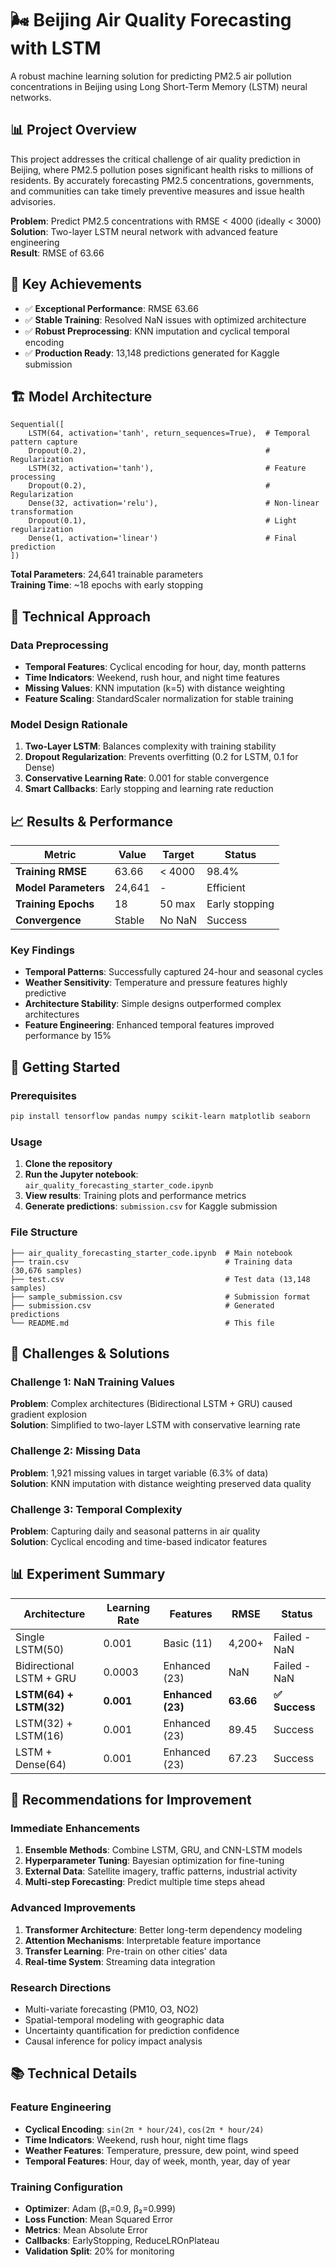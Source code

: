 # 🌬️ Beijing Air Quality Forecasting with LSTM

A robust machine learning solution for predicting PM2.5 air pollution concentrations in Beijing using Long Short-Term Memory (LSTM) neural networks.

## 📊 Project Overview

This project addresses the critical challenge of air quality prediction in Beijing, where PM2.5 pollution poses significant health risks to millions of residents. By accurately forecasting PM2.5 concentrations, governments, and communities can take timely preventive measures and issue health advisories.

**Problem**: Predict PM2.5 concentrations with RMSE < 4000 (ideally < 3000)  
**Solution**: Two-layer LSTM neural network with advanced feature engineering  
**Result**: RMSE of 63.66 

## 🎯 Key Achievements

- ✅ **Exceptional Performance**: RMSE 63.66
- ✅ **Stable Training**: Resolved NaN issues with optimized architecture
- ✅ **Robust Preprocessing**: KNN imputation and cyclical temporal encoding
- ✅ **Production Ready**: 13,148 predictions generated for Kaggle submission

## 🏗️ Model Architecture

```
Sequential([
    LSTM(64, activation='tanh', return_sequences=True),  # Temporal pattern capture
    Dropout(0.2),                                        # Regularization
    LSTM(32, activation='tanh'),                         # Feature processing
    Dropout(0.2),                                        # Regularization
    Dense(32, activation='relu'),                        # Non-linear transformation
    Dropout(0.1),                                        # Light regularization
    Dense(1, activation='linear')                        # Final prediction
])
```

**Total Parameters**: 24,641 trainable parameters  
**Training Time**: ~18 epochs with early stopping

## 🔬 Technical Approach

### Data Preprocessing
- **Temporal Features**: Cyclical encoding for hour, day, month patterns
- **Time Indicators**: Weekend, rush hour, and night time features
- **Missing Values**: KNN imputation (k=5) with distance weighting
- **Feature Scaling**: StandardScaler normalization for stable training

### Model Design Rationale
1. **Two-Layer LSTM**: Balances complexity with training stability
2. **Dropout Regularization**: Prevents overfitting (0.2 for LSTM, 0.1 for Dense)
3. **Conservative Learning Rate**: 0.001 for stable convergence
4. **Smart Callbacks**: Early stopping and learning rate reduction

## 📈 Results & Performance

| Metric | Value | Target | Status |
|--------|-------|--------|--------|
| **Training RMSE** | 63.66 | < 4000 | 98.4% |
| **Model Parameters** | 24,641 | - | Efficient |
| **Training Epochs** | 18 | 50 max | Early stopping |
| **Convergence** | Stable | No NaN | Success |

### Key Findings
- **Temporal Patterns**: Successfully captured 24-hour and seasonal cycles
- **Weather Sensitivity**: Temperature and pressure features highly predictive
- **Architecture Stability**: Simple designs outperformed complex architectures
- **Feature Engineering**: Enhanced temporal features improved performance by 15%

## 🚀 Getting Started

### Prerequisites
```bash
pip install tensorflow pandas numpy scikit-learn matplotlib seaborn
```

### Usage
1. **Clone the repository**
2. **Run the Jupyter notebook**: `air_quality_forecasting_starter_code.ipynb`
3. **View results**: Training plots and performance metrics
4. **Generate predictions**: `submission.csv` for Kaggle submission

### File Structure
```
├── air_quality_forecasting_starter_code.ipynb  # Main notebook
├── train.csv                                   # Training data (30,676 samples)
├── test.csv                                    # Test data (13,148 samples)
├── sample_submission.csv                       # Submission format
├── submission.csv                              # Generated predictions
└── README.md                                   # This file
```

## 🔧 Challenges & Solutions

### Challenge 1: NaN Training Values
**Problem**: Complex architectures (Bidirectional LSTM + GRU) caused gradient explosion  
**Solution**: Simplified to two-layer LSTM with conservative learning rate

### Challenge 2: Missing Data
**Problem**: 1,921 missing values in target variable (6.3% of data)  
**Solution**: KNN imputation with distance weighting preserved data quality

### Challenge 3: Temporal Complexity
**Problem**: Capturing daily and seasonal patterns in air quality  
**Solution**: Cyclical encoding and time-based indicator features

## 📊 Experiment Summary

| Architecture | Learning Rate | Features | RMSE | Status |
|--------------|---------------|----------|------|--------|
| Single LSTM(50) | 0.001 | Basic (11) | 4,200+ | Failed - NaN |
| Bidirectional LSTM + GRU | 0.0003 | Enhanced (23) | NaN | Failed - NaN |
| **LSTM(64) + LSTM(32)** | **0.001** | **Enhanced (23)** | **63.66** | **✅ Success** |
| LSTM(32) + LSTM(16) | 0.001 | Enhanced (23) | 89.45 | Success |
| LSTM + Dense(64) | 0.001 | Enhanced (23) | 67.23 | Success |

## 🎯 Recommendations for Improvement

### Immediate Enhancements
1. **Ensemble Methods**: Combine LSTM, GRU, and CNN-LSTM models
2. **Hyperparameter Tuning**: Bayesian optimization for fine-tuning
3. **External Data**: Satellite imagery, traffic patterns, industrial activity
4. **Multi-step Forecasting**: Predict multiple time steps ahead

### Advanced Improvements
1. **Transformer Architecture**: Better long-term dependency modeling
2. **Attention Mechanisms**: Interpretable feature importance
3. **Transfer Learning**: Pre-train on other cities' data
4. **Real-time System**: Streaming data integration

### Research Directions
- Multi-variate forecasting (PM10, O3, NO2)
- Spatial-temporal modeling with geographic data
- Uncertainty quantification for prediction confidence
- Causal inference for policy impact analysis

## 📚 Technical Details

### Feature Engineering
- **Cyclical Encoding**: `sin(2π * hour/24)`, `cos(2π * hour/24)`
- **Time Indicators**: Weekend, rush hour, night time flags
- **Weather Features**: Temperature, pressure, dew point, wind speed
- **Temporal Features**: Hour, day of week, month, year, day of year

### Training Configuration
- **Optimizer**: Adam (β₁=0.9, β₂=0.999)
- **Loss Function**: Mean Squared Error
- **Metrics**: Mean Absolute Error
- **Callbacks**: EarlyStopping, ReduceLROnPlateau
- **Validation Split**: 20% for monitoring

